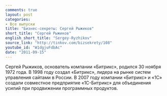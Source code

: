 ```yaml
---
comments: true
layout: post
categories:
- Все выпуски
title: "Бизнес-секреты: Сергей Рыжиков"
short_title: "Сергей Рыжиков"
english_short_title: "Sergey-Ryzhikov"
source_link: "http://tinkov.com/bizsekrety/108"
youtube_id: "W1dgjuFdbAc"
date: "2011-09-15"
---
```

Сергей Рыжиков, основатель компании «Битрикс», родился 30 ноября 1972 года. В 1998 году создал «Битрикс», лидера на рынке систем управления сайтами в России. В 2007 году компании «Битрикс» и «1С» создали совместное предприятие «1С-Битрикс» для объединения усилий при продвижении программных продуктов.
